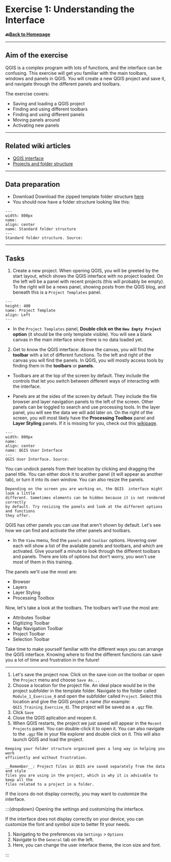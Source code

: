 # Exercise 1: Understanding the Interface

__🔙[Back to Homepage](/content/intro.md)__


---
## Aim of the exercise

QGIS is a complex program with lots of functions, and the interface can be confusing. This exercise will get you familiar with the main toolbars, windows and panels in QGIS. You will create a new QGIS project and save it, and navigate through the different panels and toolbars.

The exercise covers: 

- Saving and loading a QGIS project
- Finding and using different toolbars
- Finding and using different panels 
- Moving panels around
- Activating new panels

---

## Related wiki articles

- [QGIS interface](https://giscience.github.io/gis-training-resource-center/content/Wiki/en_qgis_interface_wiki.html)
- [Projects and folder structure](https://giscience.github.io/gis-training-resource-center/content/Wiki/en_qgis_interface_wiki.html)

---

## Data preparation

- Download Download the zipped template folder structure [here](https://nexus.heigit.org/repository/gis-training-resource-center/Modul_1/Modul_1_Exercise_1_Understanding_the_interface/Modul_1_Exercise_1_Understanding_the_interface.zip)
- You should now have a folder structure looking like this:

```{figure} /fig/Standard_project_folder_structure.drawio.svg
---
width: 800px
name: 
align: center
name: Standard folder structure
---
Standard folder structure. Source: 
```

---

## Tasks

1. Create a new project. When opening QGIS, you will be greeted by 
the start layout, which shows the QGIS interface with no project loaded. On the 
left will be a panel with recent projects (this will probably be empty). To the 
right will be a news panel, showing posts from the QGIS blog, and beneath this 
is a `Project Templates` panel. 

```{figure} /fig/en_project_template_BRC.png
---
height: 400
name: Project Template
align: Left
---
```
- In the `Project Templates` panel, __Double click on the `New Empty Project` option__ (it should be the only template visible). You will see a blank canvas in the main interface since there is no data loaded yet. 

2. Get to know the QGIS interface: Above the canvas, you will find the 
__toolbar__ with a lot of different functions. To the left and right of the canvas 
you will find the panels. In QGIS, you will mostly access tools by finding them 
in the __toolbars__ or __panels__. 

- Toolbars are at the top of the screen by default. They include the controls that 
let you switch between different ways of interacting with the interface. 

- Panels are at the sides of the screen by default. They include the file browser 
and layer navigation panels to the left of the screen. Other panels can be 
toggled to search and use processing tools. In the layer panel, you will see the 
data we will add later on.
On the right of the screen, you will most likely have the __Processing Toolbox__ panel 
and __Layer Styling__ panels. If it is missing for you, check out this [wikipage](content/Wiki/en_qgis_common_errors_and_Issues.md).

```{figure} /fig/en_QGIS_GUI.png
---
width: 800px
name: 
align: center
name: QGIS User Interface
---
QGIS User Interface. Source:
```

You can undock panels from their location by clicking and dragging the panel 
title. You can either dock it to another panel (it will appear as another tab), 
or turn it into its own window. You can also resize the panels. 
<!-- FIXME: there is no exercise here - can we get people to try it? -->

```{TIP}
Depending on the screen you are working on, the QGIS  interface might look a little 
different. Sometimes elements can be hidden because it is not rendered correctly 
by default. Try resizing the panels and look at the different options and functions 
they offer. 
```
<!-- FIXME: Need a clearer explanation in this tip -->

QGIS has other panels you can use that aren't shown by default. Let's see how we 
can find and activate the other panels and toolbars.

- In the `View` menu, find the `panels` and `toolbar` options. Hovering over each 
will show a list of the available panels and toolbars, and which are activated. 
Give yourself a minute to look through the different toolbars and panels. 
There are lots of options but don't worry, you won't use most of them in this 
training. 

The panels we'll use the most are: 
- Browser
- Layers
- Layer Styling
- Processing Toolbox

Now, let's take a look at the toolbars. The toolbars we'll use the most are:  
- Attributes Toolbar
- Digitizing Toolbar
- Map Navigation Toolbar
- Project Toolbar
- Selection Toolbar
 

Take time to make yourself familiar with the different ways you can arrange 
the QGIS interface. Knowing where to find the different functions can save you a 
lot of time and frustration in the future!

---

1. Let's save the project now. Click on the save icon on the toolbar or 
open the  `Project` menu and choose `Save As...`
1. Choose a location for the project file. An ideal place would be in the project 
subfolder in the template folder. Navigate to the folder called `Module_1_Exercise_0` and open the subfolder called `Project`. Select this location and give the 
QGIS project a name (for example: `QGIS_Training_Exercise_0`). The project will 
be saved as a `.qqz` file.
1. Click `Save` 
2. Close the QGIS aplication and reopen it.
3. When QGIS restarts, the project we just saved will appear in the 
`Recent Projects` panel. You can double-click it to open it. You can 
also navigate to the `.qgz` file in your file explorer and double click on it. 
This will also launch QGIS and load the project. 

```{Tip}
Keeping your folder structure organised goes a long way in helping you work 
efficiently and without frustration.
```

```{Warning}
__Remember__: Project files in QGIS are saved separately from the data and style 
files you are using in the project, which is why it is advisable to keep all the 
files related to a project in a folder.
```
<!-- CLARIFY: Some styles are stored in the project file -->

If the icons do not display correctly, you may want to customize the interface. 
<!-- CLARIFY: what is meant by "correctly"> How will people know if it is showing
    correctly or not? -->

:::{dropdown} Opening the settings and customizing the interface. 

If the interface does not display correctly on your device, you can customize 
the font and symbol size to better fit your needs.

1. Navigating to the preferences via `Settings` > `Options` 
2. Navigate to the `General` tab on the left. 
3. Here, you can change the user interface theme, the icon size and font.  

:::

